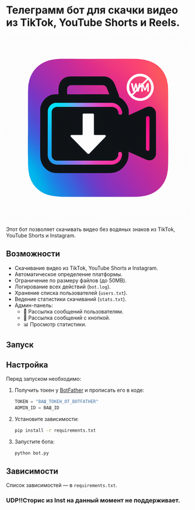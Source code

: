 # Телеграмм бот для скачки видео из TikTok, YouTube Shorts и Reels.

![Логотип бота](https://github.com/vtslynet-cyber/tiktok-youtube-downloader-tg-bot/blob/main/logobot.png)

Этот бот позволяет скачивать видео без водяных знаков из TikTok, YouTube Shorts и Instagram.

## Возможности
- Скачивание видео из TikTok, YouTube Shorts и Instagram.
- Автоматическое определение платформы.
- Ограничение по размеру файлов (до 50MB).
- Логирование всех действий (`bot.log`).
- Хранение списка пользователей (`users.txt`).
- Ведение статистики скачиваний (`stats.txt`).
- Админ-панель:
  - 📢 Рассылка сообщений пользователям.
  - 📢 Рассылка сообщений с кнопкой.
  - 📊 Просмотр статистики.

## Запуск
## Настройка
Перед запуском необходимо:

1. Получить токен у [BotFather](https://t.me/BotFather) и прописать его в коде:
   ```python
   TOKEN = "ВАШ_ТОКЕН_ОТ_BOTFATHER"
   ADMIN_ID = ВАШ_ID
   ```

2. Установите зависимости:
   ```bash
   pip install -r requirements.txt
   ```

2. Запустите бота:
   ```bash
   python bot.py
   ```

## Зависимости
Список зависимостей — в `requirements.txt`.

### UDP‼️Сторис из Inst на данный момент не поддерживает. 
